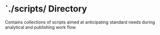 `./scripts/ Directory
=========

Contains collections of scripts aimed at anticipating standard needs during analytical and publishing work flow. 